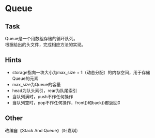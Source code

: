 # Queue

## Task
Queue是一个用数组存储的循环队列。  
根据给出的头文件，完成相应方法的实现。
## Hints
- storage指向一块大小为max_size + 1（动态分配）的内存空间，用于存储Queue的元素
- max_size为Queue的容量
- head为队头索引，rear为队尾索引
- 当队列满时，push不作任何操作
- 当队列空时，pop不作任何操作，front()和back()都返回0
## Other
改编自《Stack And Queue》（叶嘉琪）
